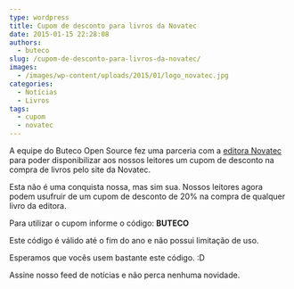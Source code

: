 ```yaml
---
type: wordpress
title: Cupom de desconto para livros da Novatec
date: 2015-01-15 22:28:08
authors:
  - buteco
slug: /cupom-de-desconto-para-livros-da-novatec/
images:
  - /images/wp-content/uploads/2015/01/logo_novatec.jpg
categories:
  - Notícias
  - Livros
tags:
  - cupom
  - novatec
---
```


A equipe do Buteco Open Source fez uma parceria com a <a href="http://novatec.com.br/">editora Novatec</a> para poder disponibilizar aos nossos leitores um cupom de desconto na compra de livros pelo site da Novatec.

Esta não é uma conquista nossa, mas sim sua. Nossos leitores agora podem usufruir de um cupom de desconto de 20% na compra de qualquer livro da editora.

Para utilizar o cupom informe o código: <strong>BUTECO</strong>

Este código é válido até o fim do ano e não possui limitação de uso.

Esperamos que vocês usem bastante este código. :D

Assine nosso feed de notícias e não perca nenhuma novidade.

